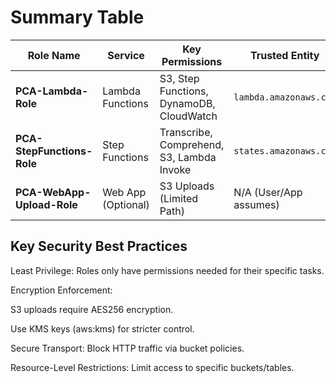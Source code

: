 # Summary Table

| **Role Name**           | **Service**             | **Key Permissions**                          | **Trusted Entity**            |
|--------------------------|-------------------------|----------------------------------------------|--------------------------------|
| **PCA-Lambda-Role**      | Lambda Functions       | S3, Step Functions, DynamoDB, CloudWatch    | `lambda.amazonaws.com`        |
| **PCA-StepFunctions-Role** | Step Functions       | Transcribe, Comprehend, S3, Lambda Invoke   | `states.amazonaws.com`        |
| **PCA-WebApp-Upload-Role** | Web App (Optional)   | S3 Uploads (Limited Path)                   | N/A (User/App assumes)        |

## Key Security Best Practices
Least Privilege: Roles only have permissions needed for their specific tasks.

Encryption Enforcement:

S3 uploads require AES256 encryption.

Use KMS keys (aws:kms) for stricter control.

Secure Transport: Block HTTP traffic via bucket policies.

Resource-Level Restrictions: Limit access to specific buckets/tables.